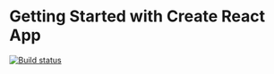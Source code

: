 # Getting Started with Create React App

[![Build status](https://ci.appveyor.com/api/projects/status/s5h8r4m8a62c0yjp?svg=true)](https://ci.appveyor.com/project/Svetlana-Kutyeva1974/ra6-1)

